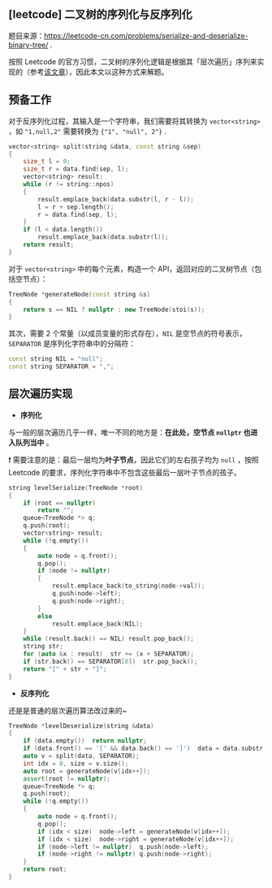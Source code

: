 ## [leetcode] 二叉树的序列化与反序列化

题目来源：https://leetcode-cn.com/problems/serialize-and-deserialize-binary-tree/ .

按照 Leetcode 的官方习惯，二叉树的序列化逻辑是根据其「层次遍历」序列来实现的（参考[该文章](https://support.leetcode-cn.com/hc/kb/article/1194353/)），因此本文以这种方式来解题。

## 预备工作

对于反序列化过程，其输入是一个字符串，我们需要将其转换为 `vector<string>` ，如 `"1,null,2"` 需要转换为 `{"1", "null", 2"}` .

```cpp
vector<string> split(string &data, const string &sep)
{
    size_t l = 0;
    size_t r = data.find(sep, l);
    vector<string> result;
    while (r != string::npos)
    {
        result.emplace_back(data.substr(l, r - l));
        l = r + sep.length();
        r = data.find(sep, l);
    }
    if (l < data.length())
        result.emplace_back(data.substr(l));
    return result;
}
```

对于 `vector<string>` 中的每个元素，构造一个 API，返回对应的二叉树节点（包括空节点）：

```cpp
TreeNode *generateNode(const string &s)
{
    return s == NIL ? nullptr : new TreeNode(stoi(s));
}
```

其次，需要 2 个常量（以成员变量的形式存在），`NIL` 是空节点的符号表示，`SEPARATOR` 是序列化字符串中的分隔符：

```cpp
const string NIL = "null";
const string SEPARATOR = ",";
```

## 层次遍历实现

+ **序列化**

与一般的层次遍历几乎一样，唯一不同的地方是：**在此处，空节点 `nullptr` 也进入队列当中** 。

❗ 需要注意的是：最后一层均为**叶子节点**，因此它们的左右孩子均为 `null` ，按照 Leetcode 的要求，序列化字符串中不包含这些最后一层叶子节点的孩子。

```cpp
string levelSerialize(TreeNode *root)
{
    if (root == nullptr)
        return "";
    queue<TreeNode *> q;
    q.push(root);
    vector<string> result;
    while (!q.empty())
    {
        auto node = q.front();
        q.pop();
        if (node != nullptr)
        {
            result.emplace_back(to_string(node->val));
            q.push(node->left);
            q.push(node->right);
        }
        else
            result.emplace_back(NIL);
    }
    while (result.back() == NIL) result.pop_back();
    string str;
    for (auto &x : result)  str += (x + SEPARATOR);
    if (str.back() == SEPARATOR[0])  str.pop_back();
    return "[" + str + "]";
}
```



+ **反序列化**

还是是普通的层次遍历算法改过来的~

```cpp
TreeNode *levelDeserialize(string &data)
{
    if (data.empty())  return nullptr;
    if (data.front() == '[' && data.back() == ']')  data = data.substr(1, data.length() - 2);
    auto v = split(data, SEPARATOR);
    int idx = 0, size = v.size();
    auto root = generateNode(v[idx++]);
    assert(root != nullptr);
    queue<TreeNode *> q;
    q.push(root);
    while (!q.empty())
    {
        auto node = q.front();
        q.pop();
        if (idx < size)  node->left = generateNode(v[idx++]);
        if (idx < size)  node->right = generateNode(v[idx++]);
        if (node->left != nullptr)  q.push(node->left);
        if (node->right != nullptr) q.push(node->right);
    }
    return root;
}
```

